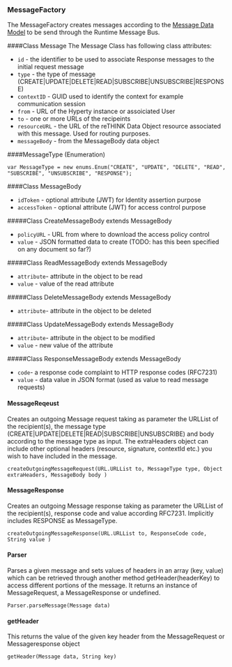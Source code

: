### MessageFactory

The MessageFactory creates messages according to the [Message Data Model](https://github.com/reTHINK-project/architecture/tree/master/docs/datamodel/message) to be send through the Runtime Message Bus. 


####Class Message
The Message Class has following class attributes:
* ```id``` - the identifier to be used to associate Response messages to the initial request message
* ```type``` - the type of message (CREATE|UPDATE|DELETE|READ|SUBSCRIBE|UNSUBSCRIBE|RESPONSE)
* ```contextID``` - GUID used to identify the context for example communication session
* ```from``` - URL of the Hyperty instance or assoiciated User
* ```to``` - one or more URLs of the recipeints
* ```resourceURL``` - the URL of the reTHINK Data Object resource associated with this message. Used for routing purposes.
* ```messageBody``` - from the MessageBody data object

####MessageType (Enumeration)
``` 
var MessageType = new enums.Enum("CREATE", "UPDATE", "DELETE", "READ", "SUBSCRIBE", "UNSUBSCRIBE", "RESPONSE");
```

####Class MessageBody
* ```idToken``` - optional attribute (JWT) for Identity assertion purpose
* ```accessToken``` -  optional attribute (JWT) for access control purpose

#####Class CreateMessageBody extends MessageBody
* ```policyURL``` - URL from where to download the access policy control
* ```value``` - JSON formatted data to create (TODO: has this been specified on any document so far?)
 
#####Class ReadMessageBody extends MessageBody
* ```attribute```- attribute in the object to be read
* ```value``` - value of the read attribute

#####Class DeleteMessageBody extends MessageBody
* ```attribute```- attribute in the object to be deleted

#####Class UpdateMessageBody extends MessageBody
* ```attribute```- attribute in the object to be modified
* ```value``` - new value of the attribute

#####Class ResponseMessageBody extends MessageBody
* ```code```- a response code complaint to HTTP response codes (RFC7231)
* ```value``` - data value in JSON format (used as value to read message requests)

#### MessageReqeust
Creates an outgoing Message request taking as parameter the URLList of the recipient(s), the message type (CREATE|UPDATE|DELETE|READ|SUBSCRIBE|UNSUBSCRIBE) and body according to the message type as input. The extraHeaders object can include other  optional headers (resource, signature, contextId etc.) you wish to have included in the message.  

```
createOutgoingMessageRequest(URL.URLList to, MessageType type, Object extraHeaders, MessageBody body )
```

#### MessageResponse
Creates an outgoing Message response taking as parameter the URLList of the recipient(s), response code and value according RFC7231. Implicitly includes RESPONSE as MessageType.   

```
createOutgoingMessageResponse(URL.URLList to, ResponseCode code, String value )
```

#### Parser
Parses a given message and sets values of headers in an array (key, value) which can be retrieved through another method  getHeader(headerKey) to access different portions of the message.  It returns an instance of MessageRequest, a MessageResponse or undefined.

```
Parser.parseMessage(Message data)
```

#### getHeader
This returns the value of the given key header from the MessageRequest or Messageresponse object

```
getHeader(Message data, String key)
```
